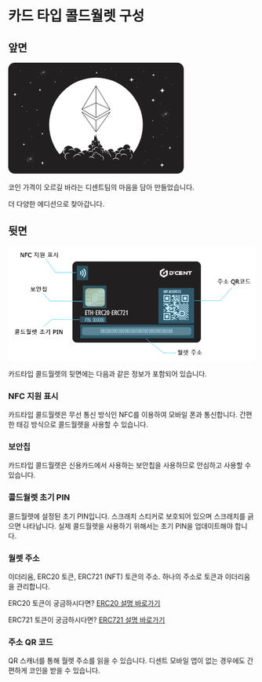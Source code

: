 # 카드 타입 콜드월렛 구성

## 앞면

![](../.gitbook/assets/howtouse_card_front.png)

코인 가격이 오르길 바라는 디센트팀의 마음을 담아 만들었습니다.

더 다양한 에디션으로 찾아갑니다.

## 뒷면

![](../.gitbook/assets/card-wallet-back-desc.png)

카드타입 콜드월렛의 뒷면에는 다음과 같은 정보가 포함되어 있습니다.

### NFC 지원 표시

카드타입 콜드월렛은 무선 통신 방식인 NFC를 이용하여 모바일 폰과 통신합니다. 간편한 태깅 방식으로 콜드월렛을 사용할 수 있습니다.

### 보안칩

카드타입 콜드월렛은 신용카드에서 사용하는 보안칩을 사용하므로 안심하고 사용할 수 있습니다.

### 콜드월렛 초기 PIN

콜드월렛에 설정된 초기 PIN입니다. 스크래치 스티커로 보호되어 있으며 스크래치를 긁으면 나타납니다. 실제 콜드월렛을 사용하기 위해서는 초기 PIN을 업데이트해야 합니다.

### 월렛 주소

이더리움, ERC20 토큰, ERC721 \(NFT\) 토큰의 주소. 하나의 주소로 토큰과 이더리움을 관리합니다.

ERC20 토큰이 궁금하시다면? [ERC20 설명 바로가기](../cryptocurrency-basic/erc20.md)

ERC721 토큰이 궁금하시다면? [ERC721 설명 바로가기](../cryptocurrency-basic/erc721-nft.md)

### 주소 QR 코드

QR 스캐너를 통해 월렛 주소를 읽을 수 있습니다. 디센트 모바일 앱이 없는 경우에도 간편하게 코인을 받을 수 있습니다.

